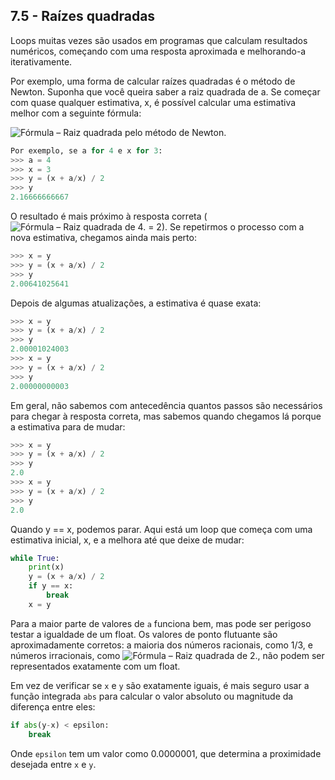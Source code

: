 ## 7.5 - Raízes quadradas

Loops muitas vezes são usados em programas que calculam resultados numéricos, começando com uma resposta aproximada e melhorando-a iterativamente.

Por exemplo, uma forma de calcular raízes quadradas é o método de Newton. Suponha que você queira saber a raiz quadrada de a. Se começar com quase qualquer estimativa, x, é possível calcular uma estimativa melhor com a seguinte fórmula:

![Fórmula – Raiz quadrada pelo método de Newton.](https://github.com/PenseAllen/PensePython2e/raw/master/fig/p79f1.png)

```python
Por exemplo, se a for 4 e x for 3:
>>> a = 4
>>> x = 3
>>> y = (x + a/x) / 2
>>> y
2.16666666667
```
O resultado é mais próximo à resposta correta (![Fórmula – Raiz quadrada de 4.](https://github.com/PenseAllen/PensePython2e/raw/master/fig/p79f2.png) = 2). Se repetirmos o processo com a nova estimativa, chegamos ainda mais perto:

```python
>>> x = y
>>> y = (x + a/x) / 2
>>> y
2.00641025641
```
Depois de algumas atualizações, a estimativa é quase exata:

```python
>>> x = y
>>> y = (x + a/x) / 2
>>> y
2.00001024003
>>> x = y
>>> y = (x + a/x) / 2
>>> y
2.00000000003
```

Em geral, não sabemos com antecedência quantos passos são necessários para chegar à resposta correta, mas sabemos quando chegamos lá porque a estimativa para de mudar:

```python
>>> x = y
>>> y = (x + a/x) / 2
>>> y
2.0
>>> x = y
>>> y = (x + a/x) / 2
>>> y
2.0
```
Quando y == x, podemos parar. Aqui está um loop que começa com uma estimativa inicial, x, e a melhora até que deixe de mudar:

```python
while True:
    print(x)
    y = (x + a/x) / 2
    if y == x:
        break
    x = y
```

Para a maior parte de valores de `a` funciona bem, mas pode ser perigoso testar a igualdade de um float. Os valores de ponto flutuante são aproximadamente corretos: a maioria dos números racionais, como 1/3, e números irracionais, como ![Fórmula – Raiz quadrada de 2.](https://github.com/PenseAllen/PensePython2e/raw/master/fig/p80f1.png), não podem ser representados exatamente com um float.

Em vez de verificar se `x` e `y` são exatamente iguais, é mais seguro usar a função integrada `abs` para calcular o valor absoluto ou magnitude da diferença entre eles:

```python
if abs(y-x) < epsilon:
    break
```

Onde `epsilon` tem um valor como 0.0000001, que determina a proximidade desejada entre `x` e `y`.
